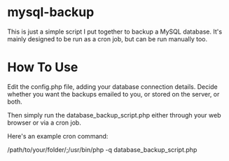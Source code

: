 mysql-backup
============

This is just a simple script I put together to backup a MySQL database. It's mainly designed to be run as a cron job, but can be run manually too.

How To Use
==========

Edit the config.php file, adding your database connection details. Decide whether you want the backups emailed to you, or stored on the server, or both.

Then simply run the database_backup_script.php either through your web browser or via a cron job.

Here's an example cron command: 

/path/to/your/folder/;/usr/bin/php -q database_backup_script.php